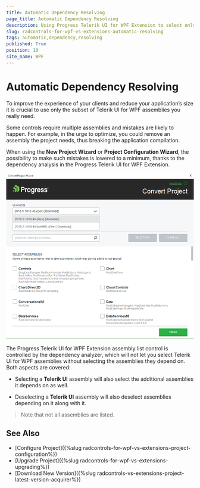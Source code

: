 ```yaml
---
title: Automatic Dependency Resolving
page_title: Automatic Dependency Resolving
description: Using Progress Telerik UI for WPF Extension to select only the required Telerik dlls for your project.
slug: radcontrols-for-wpf-vs-extensions-automatic-resolving
tags: automatic,dependency,resolving
published: True
position: 10
site_name: WPF
---
```


# Automatic Dependency Resolving

To improve the experience of your clients and reduce your application’s size it is crucial to use only the subset of Telerik UI for WPF assemblies you really need.

Some controls require multiple assemblies and mistakes are likely to happen. For example, in the urge to optimize, you could remove an assembly the project needs, thus breaking the application compilation. 

When using the __New Project Wizard__ or __Project Configuration Wizard__, the possibility to make such mistakes is lowered to a minimum, thanks to the dependency analysis in the Progress Telerik UI for WPF Extension. 

![Project Configuration Wizard](images/VSExtensions_WPF_ProjectConvertWizard.png)

The Progress Telerik UI for WPF Extension assembly list control is controlled by the dependency analyzer, which will not let you select Telerik UI for WPF assemblies without selecting the assemblies they depend on. Both aspects are covered: 

* Selecting a __Telerik UI__ assembly will also select the additional assemblies it depends on as well. 

* Deselecting a __Telerik UI__ assembly will also deselect assemblies depending on it along with it. 

>Note that not all assemblies are listed.

## See Also  
 * [Configure Project]({%slug radcontrols-for-wpf-vs-extensions-project-configuration%})
 * [Upgrade Project]({%slug radcontrols-for-wpf-vs-extensions-upgrading%})
 * [Download New Version]({%slug radcontrols-vs-extensions-project-latest-version-acquirer%})

